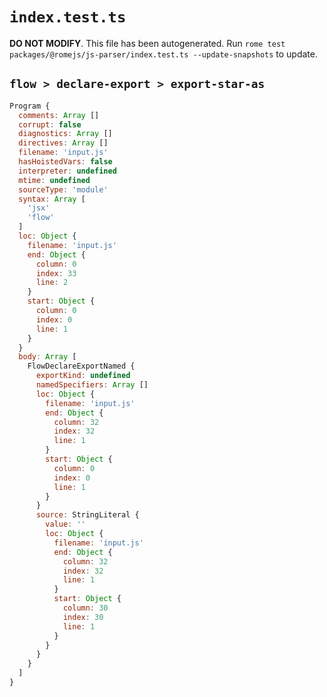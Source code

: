 # `index.test.ts`

**DO NOT MODIFY**. This file has been autogenerated. Run `rome test packages/@romejs/js-parser/index.test.ts --update-snapshots` to update.

## `flow > declare-export > export-star-as`

```javascript
Program {
  comments: Array []
  corrupt: false
  diagnostics: Array []
  directives: Array []
  filename: 'input.js'
  hasHoistedVars: false
  interpreter: undefined
  mtime: undefined
  sourceType: 'module'
  syntax: Array [
    'jsx'
    'flow'
  ]
  loc: Object {
    filename: 'input.js'
    end: Object {
      column: 0
      index: 33
      line: 2
    }
    start: Object {
      column: 0
      index: 0
      line: 1
    }
  }
  body: Array [
    FlowDeclareExportNamed {
      exportKind: undefined
      namedSpecifiers: Array []
      loc: Object {
        filename: 'input.js'
        end: Object {
          column: 32
          index: 32
          line: 1
        }
        start: Object {
          column: 0
          index: 0
          line: 1
        }
      }
      source: StringLiteral {
        value: ''
        loc: Object {
          filename: 'input.js'
          end: Object {
            column: 32
            index: 32
            line: 1
          }
          start: Object {
            column: 30
            index: 30
            line: 1
          }
        }
      }
    }
  ]
}
```
